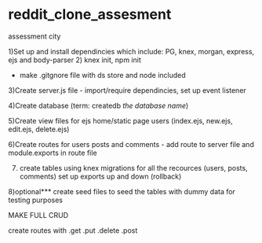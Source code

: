 # reddit_clone_assesment
assessment city


1)Set up and install dependincies which include:
    PG, knex, morgan, express, ejs and body-parser
2) knex init, npm init

* make .gitgnore file with ds store and node included

3)Create server.js file - import/require dependincies, set up event listener

4)Create database (term: createdb *the database name*)

5)Create view files for ejs home/static page users (index.ejs, new.ejs, edit.ejs, delete.ejs)

6)Create routes for users posts and comments - add route to server file and module.exports in route file

7) create tables using knex migrations for all the recources (users, posts, comments) set up exports up and down (rollback)

8)optional*** create seed files to seed the tables with dummy data for testing purposes

MAKE FULL CRUD

create routes with .get .put .delete .post
